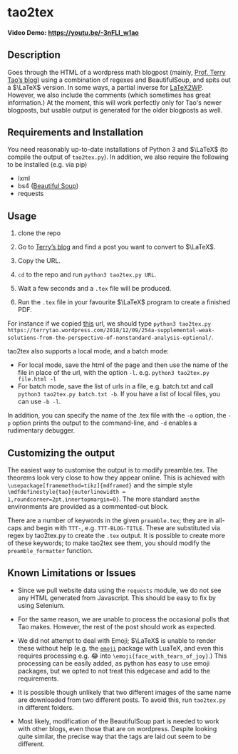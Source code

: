 # tao2tex

#### Video Demo: <https://youtu.be/-3nFLI_w1ao>

## Description

Goes through the HTML of a wordpress math blogpost (mainly, [Prof. Terry Tao’s blog](terrytao.wordpress.com)) using a combination of regexes and BeautifulSoup, and spits out a $\LaTeX$ version. In some ways, a partial inverse for [LaTeX2WP](https://lucatrevisan.wordpress.com/latex-to-wordpress/using-latex2wp/). However, we also include the comments (which sometimes has great information.) At the moment, this will work perfectly only for Tao's newer blogposts, but usable output is generated for the older blogposts as well.

## Requirements and Installation

You need reasonably up-to-date installations of Python 3 and $\LaTeX$ (to compile the output of `tao2tex.py`). In addition, we also require the following to be installed (e.g. via pip)

- lxml
- bs4 ([Beautiful Soup](https://www.crummy.com/software/BeautifulSoup/bs4/doc/))
- requests

## Usage

 1. clone the repo
 2. Go to [Terry’s blog](terrytao.wordpress.com) and find a post you want to convert to $\LaTeX$.

 3. Copy the URL.
 4. `cd` to the repo and run `python3 tao2tex.py URL`.
 5. Wait a few seconds and a `.tex` file will be produced.
 6. Run the `.tex` file in your favourite $\LaTeX$ program to create a finished PDF.

For instance if we copied [this](https://terrytao.wordpress.com/2018/12/09/254a-supplemental-weak-solutions-from-the-perspective-of-nonstandard-analysis-optional/) url, we should type `python3 tao2tex.py https://terrytao.wordpress.com/2018/12/09/254a-supplemental-weak-solutions-from-the-perspective-of-nonstandard-analysis-optional/`.

tao2tex also supports a local mode, and a batch mode:

- For local mode, save the html of the page and then use the name of the file in place of the url, with the option `-l`. e.g. `python3 tao2tex.py file.html -l`
- For batch mode, save the list of urls in a file, e.g. batch.txt and call `python3 tao2tex.py batch.txt -b`. If you have a list of local files, you can use `-b -l`.

In addition, you can specify the name of the .tex file with the `-o` option, the `-p` option prints the output to the command-line, and `-d` enables a rudimentary debugger.

## Customizing the output

The easiest way to customise the output is to modify preamble.tex. The theorems look very close to how they appear online. This is achieved with `\usepackage[framemethod=tikz]{mdframed}` and the simple style `\mdfdefinestyle{tao}{outerlinewidth = 1,roundcorner=2pt,innertopmargin=0}`. The more standard `amsthm` environments are provided as a commented-out block.

There are a number of keywords in the given `preamble.tex`; they are in all-caps and begin with `TTT-`, e.g. `TTT-BLOG-TITLE`. These are substituted via regex by tao2tex.py to create the `.tex` output. It is possible to create more of these keywords; to make tao2tex see them, you should modify the `preamble_formatter` function.

## Known Limitations or Issues

- Since we pull website data using the `requests` module, we do not see any HTML generated from Javascript.  This should be easy to fix by using Selenium.

- For the same reason, we are unable to process the occasional polls that Tao makes. However, the rest of the post should work as expected.

- We did not attempt to deal with Emoji; $`\LaTeX`$ is unable to render these without help (e.g. the [`emoji`](https://www.ctan.org/pkg/emoji) package with LuaTeX, and even this requires processing e.g. 😂 into `\emoji{face_with_tears_of_joy}`.) This processing can be easily added, as python has easy to use emoji packages, but we opted to not treat this edgecase and add to the requirements.

- It is possible though unlikely that two different images of the same name are downloaded from two different posts. To avoid this, run `tao2tex.py` in different folders.

- Most likely, modification of the BeautifulSoup part is needed to work with other blogs, even those that are on wordpress. Despite looking quite similar, the precise way that the tags are laid out seem to be different.
